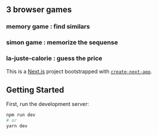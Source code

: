 ## 3 browser games

### memory game : find similars

### simon game : memorize the sequense

### la-juste-calorie : guess the price

This is a [Next.js](https://nextjs.org/) project bootstrapped with [`create-next-app`](https://github.com/vercel/next.js/tree/canary/packages/create-next-app).

## Getting Started

First, run the development server:

```bash
npm run dev
# or
yarn dev
```
